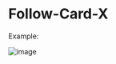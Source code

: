 # Follow-Card-X
Example: 

![image](https://github.com/everviera12/Follow-Card-X/assets/112356399/23b090d1-3a11-42f7-9e30-eecf4137d6c2)


